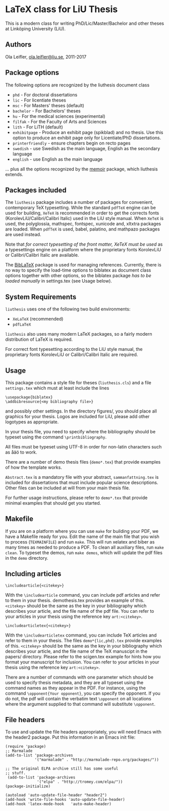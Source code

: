 # LaTeX class for LiU Thesis

This is a modern class for writing PhD/Lic/Master/Bachelor and other theses at
Linköping University (LiU).

## Authors

Ola Leifler, ola.leifler@liu.se, 2011-2017

## Package options

The following options are recognized by the liuthesis document class

- `phd` - For doctoral dissertations 
- `lic` - For licentiate theses
- `msc` - For Masters' theses (default)
- `bachelor` - For Bachelors' theses
- `hu`     - For the medical sciences (experimental)
- `filfak` - For the Faculty of Arts and Sciences
- `lith`   - For LiTH (default)
- `exhibitpage` - Produce an exhibit page (spikblad) and no thesis. Use
	      this option to produce an exhibit page only for Licentiate/PhD
	      dissertations.
- `printerfriendly` - ensure chapters begin on recto pages
- `swedish` - use Swedish as the main language, English as the secondary language
- `english` - use English as the main language

... plus all the options recognized by the
[memoir](https://www.ctan.org/pkg/memoir) package, which liuthesis extends.

## Packages included

The `liuthesis` package includes a number of packages for convenient,
contemporary TeX typesetting. While the standard `pdfTeX` engine can be used for
building, `XeTeX` is recommended in order to get the corrects fonts
(KorolevLiU/Calibri/Calibri Italic) used in the LiU style manual. When `XeTeX`
is used, the polyglossia, mathspec, fontspec, xunicode and, xltxtra packages are
loaded. When `pdfTeX` is used, babel, palatino, and mathpazo packages are used
instead.

Note that _for correct typesetting of the front matter, XeTeX must be
used_ as a typesettings engine on a platform where the proprietary
fonts KorolevLiU or Calibri/Calibri Italic are available.

The [BibLaTeX](https://www.ctan.org/pkg/biblatex) package is used for
managing references. Currently, there is no way to specify the
load-time options to biblatex as document class options together with
other options, so the biblatex package _has to be loaded manually_ in
settings.tex (see Usage below).

## System Requirements
`liuthesis` uses one of the following two build environments:
* `XeLaTeX` (recommended)
* `pdfLaTeX`

`liuthesis` also uses many modern LaTeX packages, so a fairly modern
distribution of LaTeX is required. 

For correct font typesetting according to the LiU style manual, the proprietary
fonts  KorolevLiU or Calibri/Calibri Italic are required.

## Usage

This package contains a style file for theses (`liuthesis.cls`) and a file
`settings.tex` which must at least include the lines

```
\usepackage{biblatex}
\addbibresource{<my bibliography file>}
```

and possibly other settings. In the directory figures/, you should
place all graphics for your thesis. Logos are included for LiU,
please add other logotypes as appropriate.

In your thesis file, you need to specify where the bibliography
should be typeset using the command `\printbibliography`.

All files must be typeset using UTF-8 in order for non-latin characters such as
åäö to work.

There are a number of demo thesis files (`demo*.tex`) that provide
examples of how the template works.

`Abstract.tex` is a mandatory file with your abstract,
`sammanfattning.tex` is included for dissertations that must include
popular science descriptions. Other files can
be included at will from your main thesis file.

For further usage instructions, please refer to `demo*.tex` that
provide minimal examples that should get you started.

## Makefile

If you are on a platform where you can use `make` for building your PDF,
we have a Makefile ready for you. Edit the name of the main file that
you wish to process (`TEXMAINFILE`) and run `make`. This will run
xelatex and biber as many times as needed to produce a PDF. To clean
all auxiliary files, run `make clean`. To typeset the demos, run `make
demos`, which will update the pdf files in the `demo` directory.

## Including articles

```
\includearticle{<citekey>}
```

With the `\includearticle` command, you can include pdf articles and
refer to them in your thesis. demothesis.tex provides an example of
this. `<citekey>` should be the same as the key in your bibliography
which describes your article, and the file name of the pdf file. You
can refer to your articles in your thesis using the reference key
`art:<citekey>`.

```
\includearticletex{<citekey>}
```

With the `\includearticletex` command, you can include TeX articles
and refer to them in your thesis. The files `demo*{lic,phd}.tex` provide examples
of this. `<citekey>` should be the same as the key in your bibliography
which describes your article, and the file name of the TeX manuscipt
in the papers/ directory. Please refer to the scigen.tex example for
hints how you format your manuscript for inclusion. You can refer to
your articles in your thesis using the reference key `art:<citekey>`.

There are a number of commands with one parameter which should be used
to specify thesis metadata, and they are all typeset using the command
names as they appear in the PDF. For instance, using the command
`\opponent{Your opponent}`, you can specify the opponent. If you do not,
the pdf will contain the verbatim text `\opponent` on all locations
where the argument supplied to that command will substitute
`\opponent`.

## File headers

To use and update the file headers appropriately, you will need Emacs
with the header2 package. Put this information in an Emacs init file:

```
(require 'package)
;; Marmalade
(add-to-list 'package-archives
             '("marmalade" . "http://marmalade-repo.org/packages/"))

;; The original ELPA archive still has some useful
;; stuff.
 (add-to-list 'package-archives
              '("elpa" . "http://tromey.com/elpa/"))
(package-initialize)

(autoload 'auto-update-file-header "header2")
(add-hook 'write-file-hooks 'auto-update-file-header)
(add-hook 'latex-mode-hook   'auto-make-header)
```

